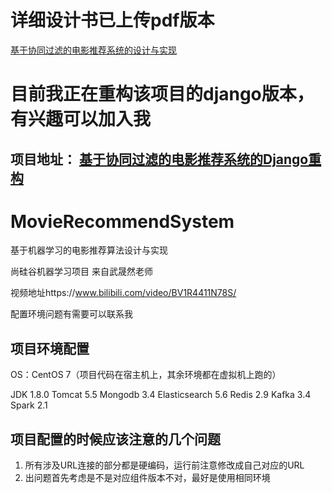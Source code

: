 # 详细设计书已上传pdf版本
[基于协同过滤的电影推荐系统的设计与实现](https://github.com/jagger235711/MovieRecommendSystem/blob/master/%E5%9F%BA%E4%BA%8E%E5%8D%8F%E5%90%8C%E8%BF%87%E6%BB%A4%E7%9A%84%E7%94%B5%E5%BD%B1%E6%8E%A8%E8%8D%90%E7%B3%BB%E7%BB%9F%E7%9A%84%E8%AE%BE%E8%AE%A1%E4%B8%8E%E5%AE%9E%E7%8E%B0.pdf)  

# 目前我正在重构该项目的django版本，有兴趣可以加入我
项目地址： [基于协同过滤的电影推荐系统的Django重构](https://github.com/jagger235711/MovieRecommedationWeb)  
---------------------------------------------------------
# MovieRecommendSystem
基于机器学习的电影推荐算法设计与实现

尚硅谷机器学习项目 来自武晟然老师

视频地址https://www.bilibili.com/video/BV1R4411N78S/

配置环境问题有需要可以联系我

## 项目环境配置

OS：CentOS 7（项目代码在宿主机上，其余环境都在虚拟机上跑的）

JDK 1.8.0
Tomcat 5.5
Mongodb 3.4
Elasticsearch 5.6
Redis 2.9
Kafka 3.4
Spark 2.1


## 项目配置的时候应该注意的几个问题
1. 所有涉及URL连接的部分都是硬编码，运行前注意修改成自己对应的URL
2. 出问题首先考虑是不是对应组件版本不对，最好是使用相同环境

